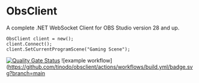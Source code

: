 # ObsClient
A complete .NET WebSocket Client for OBS Studio version 28 and up.  

```
ObsClient client = new();
client.Connect();
client.SetCurrentProgramScene("Gaming Scene");
```


[![Quality Gate Status](https://sonarcloud.io/api/project_badges/measure?project=tinodo_obsclient&metric=alert_status)](https://sonarcloud.io/summary/new_code?id=tinodo_obsclient)
![example workflow](https://github.com/tinodo/obsclient/actions/workflows/build.yml/badge.svg?branch=main